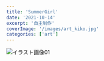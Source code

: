 ```yaml
---
title: 'SummerGirl'
date: '2021-10-14'
excerpt: '自主制作'
coverImage: '/images/art_kiko.jpg'
categories: ['art']
--- 
```


![イラスト画像01](/images/art_kiko.jpg)  